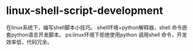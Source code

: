 # linux-shell-script-development
在linux系统下，编写shell脚本小技巧。
shell环境+python解释器，shell 命令嵌套python语言开发脚本。
ps:linux环境下拒绝使用python 调用shell 命令，开发效率低，代码冗余。
